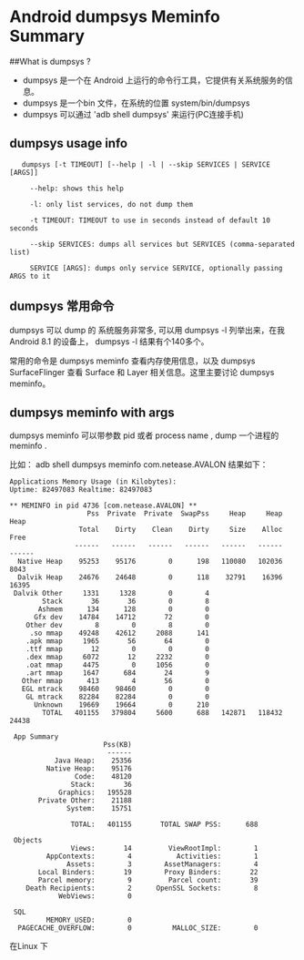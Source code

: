 
# Android dumpsys Meminfo Summary 

##What is dumpsys ?

- dumpsys 是一个在 Android 上运行的命令行工具，它提供有关系统服务的信息。
- dumpsys 是一个bin 文件，在系统的位置 system/bin/dumpsys
- dumpsys 可以通过 'adb  shell dumpsys' 来运行(PC连接手机)

## dumpsys usage info
>> 
       dumpsys [-t TIMEOUT] [--help | -l | --skip SERVICES | SERVICE [ARGS]]
       
         --help: shows this help
         
         -l: only list services, do not dump them
         
         -t TIMEOUT: TIMEOUT to use in seconds instead of default 10 seconds
         
         --skip SERVICES: dumps all services but SERVICES (comma-separated list)
         
         SERVICE [ARGS]: dumps only service SERVICE, optionally passing ARGS to it

## dumpsys 常用命令 

dumpsys 可以 dump 的 系统服务非常多, 可以用 dumpsys -l 列举出来，在我Android 8.1 的设备上， dumpsys -l 结果有个140多个。

常用的命令是 dumpsys meminfo 查看内存使用信息，以及 dumpsys SurfaceFlinger 查看 Surface 和 Layer 相关信息。这里主要讨论 dumpsys meminfo。 


## dumpsys meminfo with args 

dumpsys meminfo 可以带参数 pid 或者 process name , dump 一个进程的 meminfo .

比如： adb shell dumpsys meminfo com.netease.AVALON  结果如下： 

>>

    Applications Memory Usage (in Kilobytes):
    Uptime: 82497083 Realtime: 82497083
    
    ** MEMINFO in pid 4736 [com.netease.AVALON] **
                       Pss  Private  Private  SwapPss     Heap     Heap     Heap
                     Total    Dirty    Clean    Dirty     Size    Alloc     Free
                    ------   ------   ------   ------   ------   ------   ------
      Native Heap    95253    95176        0      198   110080   102036     8043
      Dalvik Heap    24676    24648        0      118    32791    16396    16395
     Dalvik Other     1331     1328        0        4
            Stack       36       36        0        8
           Ashmem      134      128        0        0
          Gfx dev    14784    14712       72        0
        Other dev        8        0        8        0
         .so mmap    49248    42612     2088      141
        .apk mmap     1965       56       64        0
        .ttf mmap       12        0        0        0
        .dex mmap     6072       12     2232        0
        .oat mmap     4475        0     1056        0
        .art mmap     1647      684       24        9
       Other mmap      413        4       56        0
       EGL mtrack    98460    98460        0        0
        GL mtrack    82284    82284        0        0
          Unknown    19669    19664        0      210
            TOTAL   401155   379804     5600      688   142871   118432    24438
    
     App Summary
                           Pss(KB)
                            ------
               Java Heap:    25356
             Native Heap:    95176
                    Code:    48120
                   Stack:       36
                Graphics:   195528
           Private Other:    21188
                  System:    15751
    
                   TOTAL:   401155       TOTAL SWAP PSS:      688
    
     Objects
                   Views:       14         ViewRootImpl:        1
             AppContexts:        4           Activities:        1
                  Assets:        3        AssetManagers:        4
           Local Binders:       19        Proxy Binders:       22
           Parcel memory:        9         Parcel count:       39
        Death Recipients:        2      OpenSSL Sockets:        8
                WebViews:        0
    
     SQL
             MEMORY_USED:        0
      PAGECACHE_OVERFLOW:        0          MALLOC_SIZE:        0

在Linux 下




